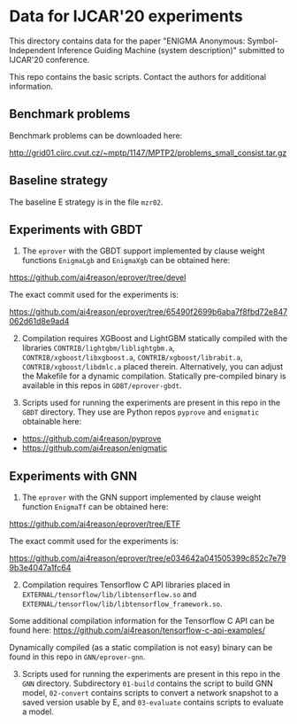 # Data for IJCAR'20 experiments #

This directory contains data for the paper "ENIGMA Anonymous:
Symbol-Independent Inference Guiding Machine (system description)" submitted to
IJCAR'20 conference.

This repo contains the basic scripts.  Contact the authors for additional
information.


## Benchmark problems ##

Benchmark problems can be downloaded here:

http://grid01.ciirc.cvut.cz/~mptp/1147/MPTP2/problems_small_consist.tar.gz


## Baseline strategy ##

The baseline E strategy is in the file `mzr02`.


## Experiments with GBDT ##

1) The `eprover` with the GBDT support implemented by clause weight functions
`EnigmaLgb` and `EnigmaXgb` can be obtained here:

https://github.com/ai4reason/eprover/tree/devel

The exact commit used for the experiments is: 

https://github.com/ai4reason/eprover/tree/65490f2699b6aba7f8fbd72e847062d61d8e9ad4

2) Compilation requires XGBoost and LightGBM statically compiled with the
libraries `CONTRIB/lightgbm/liblightgbm.a`, `CONTRIB/xgboost/libxgboost.a`,
`CONTRIB/xgboost/librabit.a`, `CONTRIB/xgboost/libdmlc.a` placed therein.
Alternatively, you can adjust the Makefile for a dynamic compilation.
Statically pre-compiled binary is available in this repos in
`GDBT/eprover-gbdt`.

3) Scripts used for running the experiments are present in this repo in the
`GBDT` directory.  They use are Python repos `pyprove` and `enigmatic` obtainable here:

+ https://github.com/ai4reason/pyprove
+ https://github.com/ai4reason/enigmatic


## Experiments with GNN ##

1) The `eprover` with the GNN support implemented by clause weight function `EnigmaTf` can be obtained here:

https://github.com/ai4reason/eprover/tree/ETF

The exact commit used for the experiments is: 

https://github.com/ai4reason/eprover/tree/e034642a041505399c852c7e799b3e4047a1fc64

2) Compilation requires Tensorflow C API libraries placed in
`EXTERNAL/tensorflow/lib/libtensorflow.so` and
`EXTERNAL/tensorflow/lib/libtensorflow_framework.so`.

Some additional compilation information for the Tensorflow C API can be found
here: https://github.com/ai4reason/tensorflow-c-api-examples/

Dynamically compiled (as a static compilation is not easy) binary can be found
in this repo in `GNN/eprover-gnn`.

3) Scripts used for running the experiments are present in this repo in the
`GNN` directory.  Subdirectory `01-build` contains the script to build GNN
model, `02-convert` contains scripts to convert a network snapshot to a saved
version usable by E, and `03-evaluate` contains scripts to evaluate a model. 

